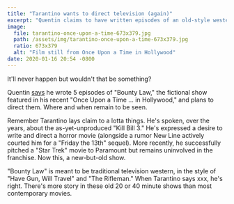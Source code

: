 ```yaml
---
title: "Tarantino wants to direct television (again)"
excerpt: "Quentin claims to have written episodes of an old-style western show."
image:
  file: tarantino-once-upon-a-time-673x379.jpg
  path: /assets/img/tarantino-once-upon-a-time-673x379.jpg
  ratio: 673x379
  alt: "Film still from Once Upon a Time in Hollywood"
date: 2020-01-16 20:54 -0800
---
```

<!--
![Tarantino TV]({{ site.img_dir}}tarantin-new-old-tv-335x335.png){: width="335" height="335" .top .transparent }
-->

It'll never happen but wouldn't that be something?

Quentin [says](https://deadline.com/2020/01/quentin-tarantino-oscar-nominations-once-upon-a-time-in-hollywood-star-trek-bounty-law-tv-series-1202829629/) he wrote 5 episodes of "Bounty Law," the fictional show featured in his recent "Once Upon a Time ... in Hollywood," and plans to direct them. Where and when remain to be seen.

Remember Tarantino lays claim to a lotta things. He's spoken, over the years, about the as-yet-unproduced "Kill Bill 3." He's expressed a desire to write and direct a horror movie (alongside a rumor New Line actively courted him for a "Friday the 13th" sequel). More recently, he successfully pitched a "Star Trek" movie to Paramount but remains uninvolved in the franchise. Now this, a new-but-old show.

"Bounty Law" is meant to be traditional television western, in the style of "Have Gun, Will Travel" and "The Rifleman." When Tarantino says xxx, he's right. There's more story in these old 20 or 40 minute shows than most contemporary movies.    
